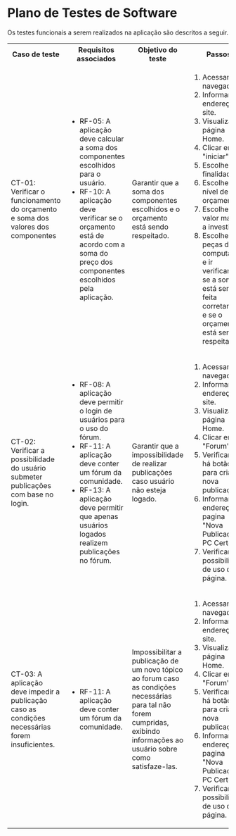 # Plano de Testes de Software

Os testes funcionais a serem realizados na aplicação são descritos a seguir.

<table>
 <tr>
  <th>Caso de teste</th>
  <th>Requisitos associados</th>
  <th>Objetivo do teste</th>
  <th>Passos</th>
  <th>Critérios de êxito</th>
  <th>Responsável</th>
 </tr>
 <tr>
  <td>CT-01: Verificar o funcionamento do orçamento e soma dos valores dos componentes</td>
  <td>
   <ul>
    <li>RF-05:	A aplicação deve calcular a soma dos componentes escolhidos para o usuário.</li>
    <li>RF-10:	A aplicação deve verificar se o orçamento está de acordo com a soma do preço dos componentes escolhidos pela aplicação.</li>
   </ul>
  </td>
  <td>Garantir que a soma dos componentes escolhidos e o orçamento está sendo respeitado.</td>
  <td>
   <ol>
    <li>Acessar o navegador.</li>
    <li>Informar o endereço do site.</li>
    <li>Visualizar a página Home.</li>
    <li>Clicar em "iniciar"</li>
    <li>Escolher a finalidade</li> 
    <li>Escolher o nível de orçamento</li> 
    <li>Escolher o valor máximo a investir</li> 
    <li>Escolher as peças do computador e ir verificando se a soma está sendo feita corretamente e se o orçamento está sendo respeitado.</li> 
   </ol>
   </td>
  <td>A soma deve ser atualizada corretamente sempre que um componente é adicionado ou removido da seleção. A aplicação deve fornecer um feedback quando o orçamento é excedido ou está dentro do limite.</td>
  <td>Pedro Bezerra</td>
 </tr>
 <tr>
  <td>CT-02: Verificar a possibilidade do usuário submeter publicações com base no login.</td>
  <td>
   <ul>
    <li>RF-08:	A aplicação deve permitir o login de usuários para o uso do fórum.</li>
    <li>RF-11:	A aplicação deve conter um fórum da comunidade.</li>
    <li>RF-13: A aplicação deve permitir que apenas usuários logados realizem publicações no fórum. </li>
   </ul>
  </td>
  <td>Garantir que a impossibilidade de realizar publicações caso usuário não esteja logado.</td>
  <td>
   <ol>
    <li>Acessar o navegador.</li>
    <li>Informar o endereço do site.</li>
    <li>Visualizar a página Home.</li>
    <li>Clicar em "Forum".</li>
    <li>Verificar se há botão para criar nova publicação.</li>
    <li>Informar o endereço da pagina "Nova Publicação - PC Certo".</li>
    <li>Verificar possibilidade de uso da página.</li>
   </ol>
   </td>
  <td>A opção de criar publicaçãos deve ser impossibilitada caso o usuário não tenha realizado login.</td>
  <td>Lucas Gabriel</td>
 </tr>
 <tr>
  <td>CT-03: A aplicação deve impedir a publicação caso as condições necessárias forem insuficientes.</td>
  <td>
   <ul>
    <li>RF-11:	A aplicação deve conter um fórum da comunidade.</li>
   </ul>
  </td>
  <td>Impossibilitar a publicação de um novo tópico ao forum caso as condições necessárias para tal não forem cumpridas, exibindo informações ao usuário sobre como satisfaze-las.</td>
  <td>
   <ol>
    <li>Acessar o navegador.</li>
    <li>Informar o endereço do site.</li>
    <li>Visualizar a página Home.</li>
    <li>Clicar em "Forum".</li>
    <li>Verificar se há botão para criar nova publicação.</li>
    <li>Informar o endereço da pagina "Nova Publicação - PC Certo".</li>
    <li>Verificar possibilidade de uso da página.</li>
   </ol>
   </td>
  <td>O botão de enviar a publicação deverá não submeter as informações, além de exibir o(s) motivo(s) que estão impossibilitando o envio, permitindo ao usuário corrigir os campos para realizar sua publicaçao com êxito.</td>
  <td>Lucas Gabriel</td>
 </tr>
</table>
